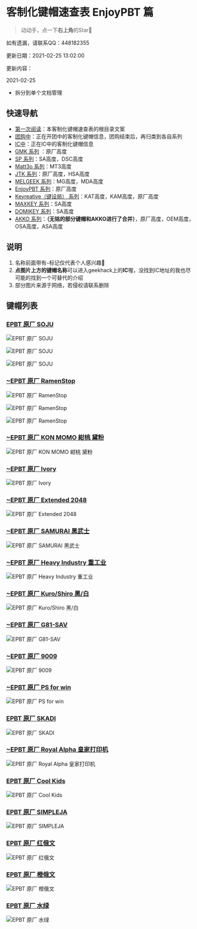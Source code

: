 # 客制化键帽速查表 EnjoyPBT 篇

> 动动手，点一下**右上角**的Star🤝

如有遗漏，请联系QQ：448182355

更新日期：2021-02-25 13:02:00

更新内容：

2021-02-25
- 拆分到单个文档管理

## 快速导航

- [第一次阅读](./README.md)：本客制化键帽速查表的根目录文案
- [团购中](./gb.md)：正在开团中的客制化键帽信息，团购结束后，再归类到各自系列
- [IC中](./ic.md)：正在IC中的客制化键帽信息
- [GMK 系列](./gmk.md) ：原厂高度
- [SP 系列](./sp.md)：SA高度，DSC高度
- [Matt3o 系列](./matt3o.md)：MT3高度
- [JTK 系列](./jtk.md)：原厂高度，HSA高度
- [MELGEEK 系列](./melgeek.md)：MG高度，MDA高度
- [EnjoyPBT 系列](./enjoypbt.md)：原厂高度
- [Keyreative（键设局） 系列](./keyreative.md)：KAT高度，KAM高度，原厂高度
- [MAXKEY 系列](./maxkey.md)：SA高度
- [DOMIKEY 系列](./domikey.md)：SA高度
- [AKKO 系列](./akko.md)：**（无铭的部分键帽和AKKO进行了合并）**，原厂高度，OEM高度，OSA高度，ASA高度

## 说明

1. 名称前面带有`~`标记仅代表个人感兴趣🌝
2. **点图片上方的键帽名称**可以进入geekhack上的**IC**喔，没找到IC地址的我也尽可能的找到一个可替代的介绍
3. 部分图片来源于网络，若侵权请联系删除

## 键帽列表

### [EPBT 原厂 SOJU](https://geekhack.org/index.php?topic=108887.0)

![EPBT 原厂 SOJU](media/EPBT@原厂@SOJU_1.jpg)

![EPBT 原厂 SOJU](media/EPBT@原厂@SOJU_2.jpg)

![EPBT 原厂 SOJU](./media/EPBT@原厂@SOJU_3.jpg)

### [~EPBT 原厂 RamenStop](https://geekhack.org/index.php?topic=108594.0)

![EPBT 原厂 RamenStop](media/EPBT@原厂@RamenStop_1.jpg)

![EPBT 原厂 RamenStop](media/EPBT@原厂@RamenStop_2.jpg)

![EPBT 原厂 RamenStop](media/EPBT@原厂@RamenStop_3.jpg)

### [~EPBT 原厂 KON MOMO 紺桃 黛粉](https://geekhack.org/index.php?topic=107280.0)

![EPBT 原厂 KON MOMO 紺桃 黛粉](media/EPBT@原厂@KON_MOMO@紺桃_黛粉.jpg)

### [~EPBT 原厂 Ivory](https://geekhack.org/index.php?topic=106722)

![EPBT 原厂 Ivory](media/EPBT@原厂@Ivory.jpg)

### [~EPBT 原厂 Extended 2048](https://geekhack.org/index.php?topic=99696.0)

![EPBT 原厂 Extended 2048](media/EPBT@原厂@Extended_2048.jpg)

### [~EPBT 原厂 SAMURAI 黑武士](https://kbdfans.com/collections/keycaps/products/samurai)

![EPBT 原厂 SAMURAI 黑武士](media/EPBT@原厂@SAMURAI@黑武士.jpg)

### [~EPBT 原厂 Heavy Industry 重工业](https://rama.works/pbt-heavy-industry)

![EPBT 原厂 Heavy Industry 重工业](media/EPBT@原厂@Heavy_Industry@重工业.jpg)

### [~EPBT 原厂 Kuro/Shiro 黑/白](https://kbdfans.com/collections/enjoypbt-keycaps/products/kuro-shiro-r2)

![EPBT 原厂 Kuro/Shiro 黑/白](media/EPBT@原厂@Kuro_Shiro.jpg)

### [~EPBT 原厂 G81-SAV](https://geekhack.org/index.php?topic=102124.msg2805629)

![EPBT 原厂 G81-SAV](media/EPBT@原厂@G81_SAV.jpg)

### [~EPBT 原厂 9009](https://kbdfans.store/products/C0015/)

![EPBT 原厂 9009](media/EPBT@原厂@9009.jpg)

### [~EPBT 原厂 PS for win](https://kbdfans.store/products/JM000565/)

![EPBT 原厂 PS for win](media/EPBT@原厂@PS_for_win.jpg)

### [EPBT 原厂 SKADI](https://geekhack.org/index.php?topic=109034.msg2978641)

![EPBT 原厂 SKADI](media/EPBT@原厂@SKADI.jpg)

### [~EPBT 原厂 Royal Alpha 皇家打印机](https://kbdfans.com/collections/keycaps/products/epbt-x-donutcat-royal-alpha-keycaps-set)

![EPBT 原厂 Royal Alpha 皇家打印机](media/EPBT@原厂@Royal_Alpha@皇家打印机.jpg)

### [EPBT 原厂 Cool Kids](https://geekhack.org/index.php?topic=106670)

![EPBT 原厂 Cool Kids](media/EPBT@原厂@Cool_Kids.jpg)

### [EPBT 原厂 SIMPLEJA](https://kbdfans.com/collections/keycaps/products/gb-enjoypbt-x-ai03-simpleja-pbt-keycaps-set)

![EPBT 原厂 SIMPLEJA](media/EPBT@原厂@SIMPLEJA.jpg)

### [EPBT 原厂 红俄文](https://kbdfans.store/products/C0006/)

![EPBT 原厂 红俄文](media/EPBT@原厂@红俄文.jpg)

### [EPBT 原厂 橙俄文](https://kbdfans.store/products/C0008/)

![EPBT 原厂 橙俄文](media/EPBT@原厂@橙俄文.jpg)

### [EPBT 原厂 水绿](https://kbdfans.com/collections/keycaps/products/enjoypbt-abs-doubleshot-mechanical-keyboard-keycaps-set-3)

![EPBT 原厂 水绿](./media/EPBT@原厂@水绿.jpg)
